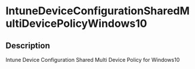 
# IntuneDeviceConfigurationSharedMultiDevicePolicyWindows10

## Description

Intune Device Configuration Shared Multi Device Policy for Windows10

